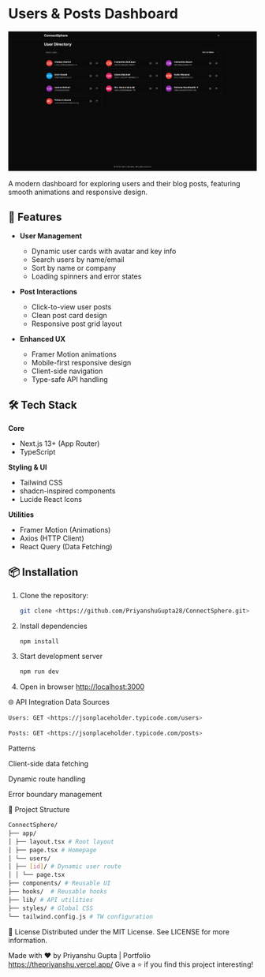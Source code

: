 # Users & Posts Dashboard

![Project Banner](public/banner.png)

A modern dashboard for exploring users and their blog posts, featuring smooth animations and responsive design.

## 🚀 Features

- **User Management**

  - Dynamic user cards with avatar and key info
  - Search users by name/email
  - Sort by name or company
  - Loading spinners and error states

- **Post Interactions**

  - Click-to-view user posts
  - Clean post card design
  - Responsive post grid layout

- **Enhanced UX**
  - Framer Motion animations
  - Mobile-first responsive design
  - Client-side navigation
  - Type-safe API handling

## 🛠 Tech Stack

**Core**

- Next.js 13+ (App Router)
- TypeScript

**Styling & UI**

- Tailwind CSS
- shadcn-inspired components
- Lucide React Icons

**Utilities**

- Framer Motion (Animations)
- Axios (HTTP Client)
- React Query (Data Fetching)

## 📦 Installation

1. Clone the repository:

   ```bash
   git clone <https://github.com/PriyanshuGupta28/ConnectSphere.git>
   ```

2. Install dependencies

   ```bash
   npm install

   ```

3. Start development server

   ```bash
   npm run dev

   ```

4. Open in browser
   <http://localhost:3000>

🌐 API Integration
Data Sources

```bash
Users: GET <https://jsonplaceholder.typicode.com/users>
```

```bash
Posts: GET <https://jsonplaceholder.typicode.com/posts>
```

Patterns

Client-side data fetching

Dynamic route handling

Error boundary management

📂 Project Structure

```bash
ConnectSphere/
├── app/
│ ├── layout.tsx # Root layout
│ ├── page.tsx # Homepage
│ └── users/
│ ├── [id]/ # Dynamic user route
│ │ └── page.tsx
├── components/ # Reusable UI
├── hooks/  # Reusable hooks
├── lib/ # API utilities
├── styles/ # Global CSS
└── tailwind.config.js # TW configuration

```

📄 License
Distributed under the MIT License. See LICENSE for more information.

Made with ❤️ by Priyanshu Gupta | Portfolio <https://thepriyanshu.vercel.app/>
Give a ⭐️ if you find this project interesting!
